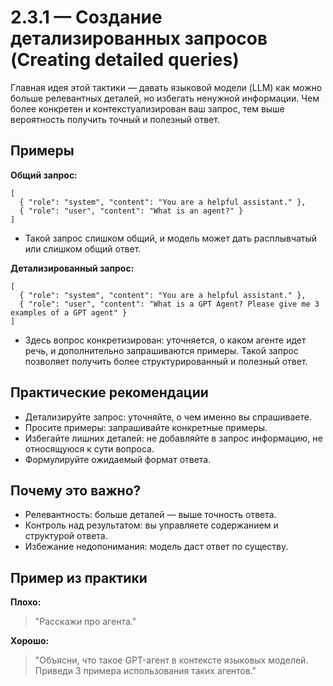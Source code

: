# 2.3.1 — Создание детализированных запросов (Creating detailed queries)

Главная идея этой тактики — давать языковой модели (LLM) как можно больше релевантных деталей, но избегать ненужной информации. Чем более конкретен и контекстуализирован ваш запрос, тем выше вероятность получить точный и полезный ответ.

## Примеры

**Общий запрос:**
```
[
  { "role": "system", "content": "You are a helpful assistant." },
  { "role": "user", "content": "What is an agent?" }
]
```
- Такой запрос слишком общий, и модель может дать расплывчатый или слишком общий ответ.

**Детализированный запрос:**
```
[
  { "role": "system", "content": "You are a helpful assistant." },
  { "role": "user", "content": "What is a GPT Agent? Please give me 3 examples of a GPT agent" }
]
```
- Здесь вопрос конкретизирован: уточняется, о каком агенте идет речь, и дополнительно запрашиваются примеры. Такой запрос позволяет получить более структурированный и полезный ответ.

## Практические рекомендации
- Детализируйте запрос: уточняйте, о чем именно вы спрашиваете.
- Просите примеры: запрашивайте конкретные примеры.
- Избегайте лишних деталей: не добавляйте в запрос информацию, не относящуюся к сути вопроса.
- Формулируйте ожидаемый формат ответа.

## Почему это важно?
- Релевантность: больше деталей — выше точность ответа.
- Контроль над результатом: вы управляете содержанием и структурой ответа.
- Избежание недопонимания: модель даст ответ по существу.

## Пример из практики
**Плохо:**
> "Расскажи про агента."

**Хорошо:**
> "Объясни, что такое GPT-агент в контексте языковых моделей. Приведи 3 примера использования таких агентов." 
